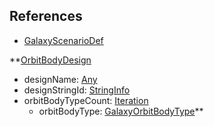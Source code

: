 ## References
  * [GalaxyScenarioDef](EntrenchmentGalaxyScenarioDef.md)

**[OrbitBodyDesign](EntrenchmentOrbitBodyDesign.md)
  * designName: [Any](Any.md)
  * designStringId: [StringInfo](StringInfo.md)
  * orbitBodyTypeCount: [Iteration](Iteration.md)
    * orbitBodyType: [GalaxyOrbitBodyType](GalaxyOrbitBodyType.md)**
